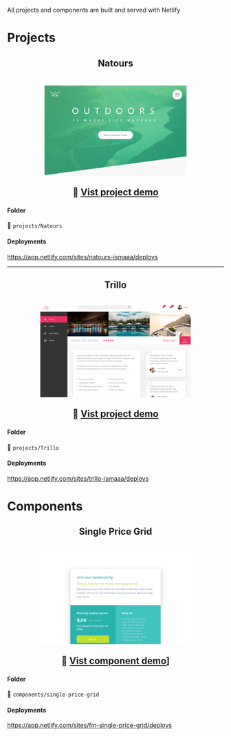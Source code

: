 All projects and components are built and served with Netlify

# Projects

<h2 align="center">
  Natours
</h2>

<h2 align="center">
  <img width="350" src="./.github/natours.png" alt="Icon" src="https://natours.ismaaa.me" />

  :eyes: [Vist project demo](https://natours.ismaaa.me)
</h2>

#### Folder
:file_folder: `projects/Natours`

#### Deployments
https://app.netlify.com/sites/natours-ismaaa/deploys

---
<h2 align="center">
  Trillo
</h2>

<h2 align="center">
  <img width="350" src="./.github/trillo.png" alt="Icon" src="https://trillo.ismaaa.me" />

  :eyes: [Vist project demo](https://trillo.ismaaa.me)
</h2>

#### Folder
:file_folder: `projects/Trillo`

#### Deployments
https://app.netlify.com/sites/trillo-ismaaa/deploys

# Components

<h2 align="center">
  Single Price Grid
</h2>

<h2 align="center">
  <img width="350" src="./.github/single-price-grid.png" alt="Icon" src="https://natours.ismaaa.me" />

  :eyes: [Vist component demo](https://fm-single-price-grid.ismaaa.me)]
</h2>

#### Folder
:file_folder: `components/single-price-grid`

#### Deployments
https://app.netlify.com/sites/fm-single-price-grid/deploys